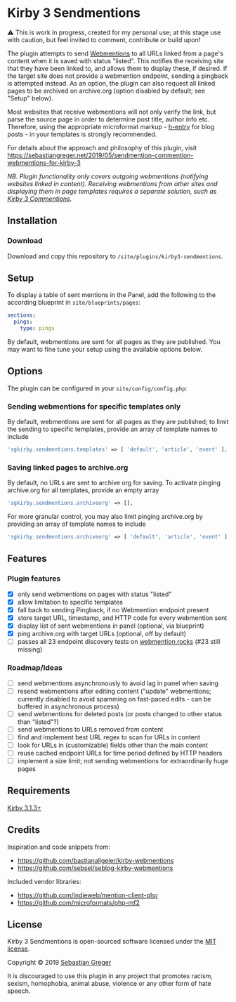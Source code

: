 # Kirby 3 Sendmentions

⚠️ This is work in progress, created for my personal use; at this stage use with caution, but feel invited to comment, contribute or build upon!

The plugin attempts to send [Webmentions](https://www.w3.org/TR/webmention/) to all URLs linked from a page's content when it is saved with status "listed". This notifies the receiving site that they have been linked to, and allows them to display these, if desired. If the target site does not provide a webmention endpoint, sending a pingback is attempted instead. As an option, the plugin can also request all linked pages to be archived on archive.org (option disabled by default; see "Setup" below).

Most websites that receive webmentions will not only verify the link, but parse the source page in order to determine post title, author info etc. Therefore, using the appropriate microformat markup - [h-entry](https://indieweb.org/h-entry) for blog posts - in your templates is strongly recommended.

For details about the approach and philosophy of this plugin, visit https://sebastiangreger.net/2019/05/sendmention-commention-webmentions-for-kirby-3

*NB. Plugin functionality only covers outgoing webmentions (notifying websites linked in content). Receiving webmentions from other sites and displaying them in page templates requires a separate solution, such as [Kirby 3 Commentions](https://github.com/sebastiangreger/kirby3-commentions).*

## Installation

### Download

Download and copy this repository to `/site/plugins/kirby3-sendmentions`.

## Setup

To display a table of sent mentions in the Panel, add the following to the according blueprint in `site/blueprints/pages`:

```yaml
sections:
  pings:
    type: pings
```

By default, webmentions are sent for all pages as they are published. You may want to fine tune your setup using the available options below.

## Options

The plugin can be configured in your `site/config/config.php`:

### Sending webmentions for specific templates only

By default, webmentions are sent for all pages as they are published; to limit the sending to specific templates, provide an array of template names to include

```php
'sgkirby.sendmentions.templates' => [ 'default', 'article', 'event' ],
```

### Saving linked pages to archive.org

By default, no URLs are sent to archive org for saving. To activate pinging archive.org for all templates, provide an empty array

```php
'sgkirby.sendmentions.archiveorg' => [],
```

For more granular control, you may also limit pinging archive.org by providing an array of template names to include

```php
'sgkirby.sendmentions.archiveorg' => [ 'default', 'article', 'event' ],
```

## Features

### Plugin features

- [x] only send webmentions on pages with status "listed"
- [x] allow limitation to specific templates
- [x] fall back to sending Pingback, if no Webmention endpoint present
- [x] store target URL, timestamp, and HTTP code for every webmention sent
- [x] display list of sent webmentions in panel (optional, via blueprint)
- [x] ping archive.org with target URLs (optional, off by default)
- [ ] passes all 23 endpoint discovery tests on [webmention.rocks](https://webmention.rocks) (#23 still missing)

### Roadmap/Ideas

- [ ] send webmentions asynchronously to avoid lag in panel when saving
- [ ] resend webmentions after editing content ("update" webmentions; currently disabled to avoid spamming on fast-paced edits - can be buffered in asynchronous process)
- [ ] send webmentions for deleted posts (or posts changed to other status than "listed"?)
- [ ] send webmentions to URLs removed from content
- [ ] find and implement best URL regex to scan for URLs in content
- [ ] look for URLs in (customizable) fields other than the main content
- [ ] reuse cached endpoint URLs for time period defined by HTTP headers
- [ ] implement a size limit; not sending webmentions for extraordinarily huge pages

## Requirements

[Kirby 3.1.3+](https://getkirby.com)

## Credits

Inspiration and code snippets from:

- https://github.com/bastianallgeier/kirby-webmentions
- https://github.com/sebsel/seblog-kirby-webmentions

Included vendor libraries:

- https://github.com/indieweb/mention-client-php
- https://github.com/microformats/php-mf2

## License

Kirby 3 Sendmentions is open-sourced software licensed under the [MIT license](https://opensource.org/licenses/MIT).

Copyright © 2019 [Sebastian Greger](https://sebastiangreger.net)

It is discouraged to use this plugin in any project that promotes racism, sexism, homophobia, animal abuse, violence or any other form of hate speech.
